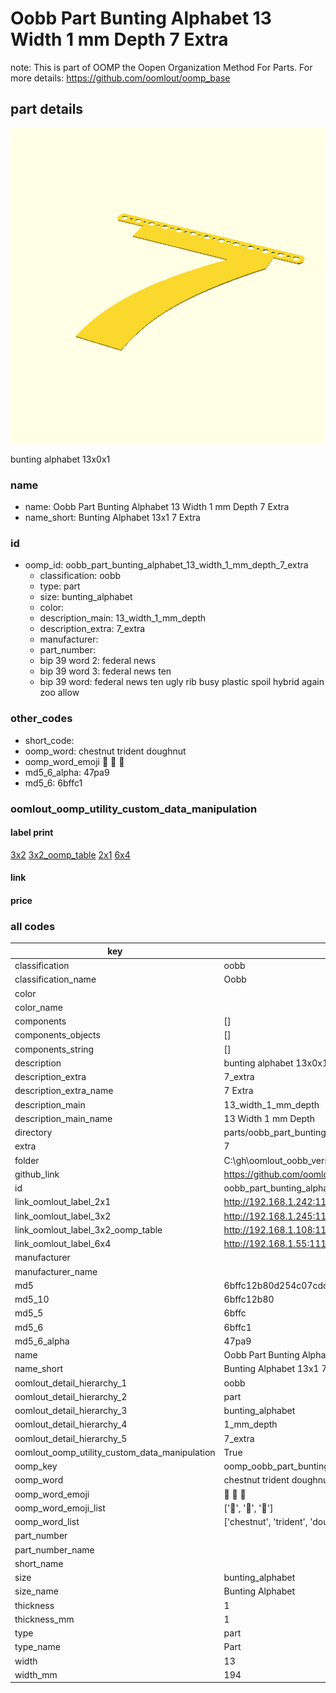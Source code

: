 # Oobb Part Bunting Alphabet 13 Width 1 mm Depth 7 Extra  

note: This is part of OOMP the Oopen Organization Method For Parts. For more details: https://github.com/oomlout/oomp_base

##  part details
  

[![](3dpr.png)](3dpr.png)

bunting alphabet 13x0x1



### name
* name: Oobb Part Bunting Alphabet 13 Width 1 mm Depth 7 Extra
* name_short: Bunting Alphabet 13x1 7 Extra
### id
* oomp_id: oobb_part_bunting_alphabet_13_width_1_mm_depth_7_extra
  * classification: oobb
  * type: part
  * size: bunting_alphabet
  * color: 
  * description_main: 13_width_1_mm_depth
  * description_extra: 7_extra
  * manufacturer: 
  * part_number: 
  * bip 39 word 2: federal news
  * bip 39 word 3: federal news ten
  * bip 39 word: federal news ten ugly rib busy plastic spoil hybrid again zoo allow

### other_codes
* short_code: 
* oomp_word: chestnut trident doughnut
* oomp_word_emoji :chestnut: :trident: :doughnut:
* md5_6_alpha: 47pa9
* md5_6: 6bffc1






### oomlout_oomp_utility_custom_data_manipulation
#### label print
[3x2](http://192.168.1.245:1112/?label=oomp%2047pa9)
[3x2_oomp_table](http://192.168.1.108:1112/?label=oomp%2047pa9)
[2x1](http://192.168.1.242:1112/?label=oomp%2047pa9)
[6x4](http://192.168.1.55:1112/?label=oomp%2047pa9)    

#### link

                              

#### price







### all codes 
| key | value |  
| --- | --- |  
| classification | oobb |  
| classification_name | Oobb |  
| color |  |  
| color_name |  |  
| components | [] |  
| components_objects | [] |  
| components_string | [] |  
| description | bunting alphabet 13x0x1 |  
| description_extra | 7_extra |  
| description_extra_name | 7 Extra |  
| description_main | 13_width_1_mm_depth |  
| description_main_name | 13 Width 1 mm Depth |  
| directory | parts/oobb_part_bunting_alphabet_13_width_1_mm_depth_7_extra |  
| extra | 7 |  
| folder | C:\gh\oomlout_oobb_version_4_generated_parts\things\oobb_part_bunting_alphabet_13_width_1_mm_depth_7_extra |  
| github_link | https://github.com/oomlout/oomlout_oomp_part_src/tree/main/parts/oobb_part_bunting_alphabet_13_width_1_mm_depth_7_extra |  
| id | oobb_part_bunting_alphabet_13_width_1_mm_depth_7_extra |  
| link_oomlout_label_2x1 | http://192.168.1.242:1112/?label=oomp%2047pa9 |  
| link_oomlout_label_3x2 | http://192.168.1.245:1112/?label=oomp%2047pa9 |  
| link_oomlout_label_3x2_oomp_table | http://192.168.1.108:1112/?label=oomp%2047pa9 |  
| link_oomlout_label_6x4 | http://192.168.1.55:1112/?label=oomp%2047pa9 |  
| manufacturer |  |  
| manufacturer_name |  |  
| md5 | 6bffc12b80d254c07cdc7ec1bde54aa3 |  
| md5_10 | 6bffc12b80 |  
| md5_5 | 6bffc |  
| md5_6 | 6bffc1 |  
| md5_6_alpha | 47pa9 |  
| name | Oobb Part Bunting Alphabet 13 Width 1 mm Depth 7 Extra |  
| name_short | Bunting Alphabet 13x1 7 Extra |  
| oomlout_detail_hierarchy_1 | oobb |  
| oomlout_detail_hierarchy_2 | part |  
| oomlout_detail_hierarchy_3 | bunting_alphabet |  
| oomlout_detail_hierarchy_4 | 1_mm_depth |  
| oomlout_detail_hierarchy_5 | 7_extra |  
| oomlout_oomp_utility_custom_data_manipulation | True |  
| oomp_key | oomp_oobb_part_bunting_alphabet_13_width_1_mm_depth_7_extra |  
| oomp_word | chestnut trident doughnut |  
| oomp_word_emoji | :chestnut: :trident: :doughnut: |  
| oomp_word_emoji_list | [':chestnut:', ':trident:', ':doughnut:'] |  
| oomp_word_list | ['chestnut', 'trident', 'doughnut'] |  
| part_number |  |  
| part_number_name |  |  
| short_name |  |  
| size | bunting_alphabet |  
| size_name | Bunting Alphabet |  
| thickness | 1 |  
| thickness_mm | 1 |  
| type | part |  
| type_name | Part |  
| width | 13 |  
| width_mm | 194 |  
